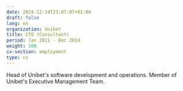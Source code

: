 ```yaml
---
date: 2024-12-14T23:07:07+01:00
draft: false
lang: en
organization: Unibet
title: CTO (Consultant)
period: Jan 2011 - Dec 2014
weight: 100
cv-section: employment
type: cv
---
```


Head of Unibet's software development and operations.
Member of Unibet's Executive Management Team.
